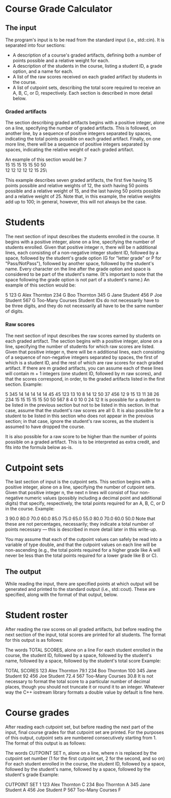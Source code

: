 # Course Grade Calculator
## The input

The program's input is to be read from the standard input (i.e., std::cin). It is separated into four sections:

- A description of a course's graded artifacts, defining both a number of points possible and a relative weight for each.
- A description of the students in the course, listing a student ID, a grade option, and a name for each.
- A list of the raw scores received on each graded artifact by students in the course.
- A list of cutpoint sets, describing the total score required to receive an A, B, C, or D, respectively.
Each section is described in more detail below.

### Graded artifacts

The section describing graded artifacts begins with a positive integer, alone on a line, specifying the number of graded artifacts. This is followed, on another line, by a sequence of positive integers separated by spaces, indicating the total points possible on each graded artifact. Finally, on one more line, there will be a sequence of positive integers separated by spaces, indicating the relative weight of each graded artifact.

An example of this section would be:
7\
15 15 15 15 15 50 50\
12 12 12 12 12 15 25\

This example describes seven graded artifacts, the first five having 15 points possible and relative weights of 12, the sixth having 50 points possible and a relative weight of 15, and the last having 50 points possible and a relative weight of 25. Note that, in this example, the relative weights add up to 100; in general, however, this will not always be the case.

# Students

The next section of input describes the students enrolled in the course. It begins with a positive integer, alone on a line, specifying the number of students enrolled. Given that positive integer n, there will be n additional lines, each consisting of a non-negative integer student ID, followed by a space, followed by the student's grade option (G for "letter grade" or P for "Pass/NotPass"), followed by another space, followed by the student's name. Every character on the line after the grade option and space is considered to be part of the student's name. (It's important to note that the space following the grade option is not part of a student's name.) An example of this section would be:

5
123 G Alex Thornton
234 G Boo Thornton
345 G Jane Student
456 P Joe Student
567 G Too-Many Courses
Student IDs do not necessarily have to be three digits, and they do not necessarily all have to be the same number of digits.

### Raw scores

The next section of input describes the raw scores earned by students on each graded artifact. The section begins with a positive integer, alone on a line, specifying the number of students for which raw scores are listed. Given that positive integer n, there will be n additional lines, each consisting of a sequence of non-negative integers separated by spaces, the first of which is a student ID, and the rest of which are raw scores for each graded artifact. If there are m graded artifacts, you can assume each of these lines will contain m + 1 integers (one student ID, followed by m raw scores), and that the scores correspond, in order, to the graded artifacts listed in the first section. Example:

5
345 14 14 14 14 14 45 45
123 13 10 8 14 12 50 37
456 12 9 15 13 11 38 26
234 15 15 15 15 15 50 50
567 8 4 0 10 0 24 12
It is possible for a student to be listed in the previous section but not to be listed in this section. In that case, assume that the student's raw scores are all 0. It is also possible for a student to be listed in this section who does not appear in the previous section; in that case, ignore the student's raw scores, as the student is assumed to have dropped the course.

It is also possible for a raw score to be higher than the number of points possible on a graded artifact. This is to be interpreted as extra credit, and fits into the formula below as-is.

# Cutpoint sets

The last section of input is the cutpoint sets. This section begins with a positive integer, alone on a line, specifying the number of cutpoint sets. Given that positive integer n, the next n lines will consist of four non-negative numeric values (possibly including a decimal point and additional digits) that specify, respectively, the total points required for an A, B, C, or D in the course. Example:

3
90.0 80.0 70.0 60.0
85.0 75.0 65.0 55.0
80.0 70.0 60.0 50.0
Note that these are not percentages, necessarily; they indicate a total number of points necessary — this is described in more detail later in this write-up.

You may assume that each of the cutpoint values can safely be read into a variable of type double, and that the cutpoint values on each line will be non-ascending (e.g., the total points required for a higher grade like A will never be less than the total points required for a lower grade like B or C).

## The output

While reading the input, there are specified points at which output will be generated and printed to the standard output (i.e., std::cout). These are specified, along with the format of that output, below.

# Student roster

After reading the raw scores on all graded artifacts, but before reading the next section of the input, total scores are printed for all students. The format for this output is as follows:

The words TOTAL SCORES, alone on a line
For each student enrolled in the course, the student ID, followed by a space, followed by the student's name, followed by a space, followed by the student's total score
Example:

TOTAL SCORES
123 Alex Thornton 79.1
234 Boo Thornton 100
345 Jane Student 92
456 Joe Student 72.4
567 Too-Many Courses 30.8
It is not necessary to format the total score to a particular number of decimal places, though you should not truncate it or round it to an integer. Whatever way the C++ iostream library formats a double value by default is fine here.

# Course grades

After reading each cutpoint set, but before reading the next part of the input, final course grades for that cutpoint set are printed. For the purposes of this output, cutpoint sets are numbered consecutively starting from 1. The format of this output is as follows:

The words CUTPOINT SET n, alone on a line, where n is replaced by the cutpoint set number (1 for the first cutpoint set, 2 for the second, and so on)
For each student enrolled in the course, the student ID, followed by a space, followed by the student's name, followed by a space, followed by the student's grade
Example:

CUTPOINT SET 1
123 Alex Thornton C
234 Boo Thornton A
345 Jane Student A
456 Joe Student P
567 Too-Many Courses F
